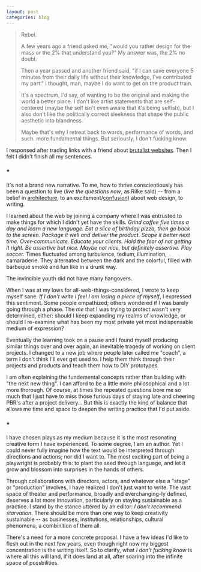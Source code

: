 ```yaml
---
layout: post
categories: blog
---
```


> Rebel.
>
> A few years ago a friend asked me, "would you rather design for the mass or the 2% that understand you?" My answer was, the 2% no doubt.
>
> Then a year passed and another friend said, "if I can save everyone 5 minutes from their daily life without their knowledge, I've contributed my part." I thought, man, maybe I do want to get on the product train.
>
> It's a spectrum, I'd say, of wanting to be the original and making the world a better place. I don't like artist statements that are self-centered (maybe the self isn't even aware that it's being selfish), but I also don't like the politically correct sleekness that shape the public aesthetic into blandness.
>
> Maybe that's why I retreat back to words, performance of words, and such. more fundamental things. But seriously, I don't fucking know.

I responsed after trading links with a friend about [brutalist websites](http://brutalistwebsites.com/). Then I felt I didn't finish all my sentences.

### *

It's not a brand new narrative. To me, how to thrive conscientiously has been a question to live (_live the questions now_, as Rilke said) -- from a belief in [architecture](/thought-on-architecture-today), to an excitement/[confusion](/a-day)) about web design, to writing.

I learned about the web by joining a company where I was entrusted to make things for which I didn't yet have the skills. _Grind coffee five times a day and learn a new language. Eat a slice of birthday pizza, then go back to the screen. Package it well and deliver the product. Scope it better next time. Over-communicate. Educate your clients. Hold the fear of not getting it right. Be assertive but nice. Maybe not nice, but definitely assertive. Play soccer._ Times fluctuated among turbulence, tedium, illumination, camaraderie. They alternated between the dark and the colorful, filled with barbeque smoke and fun like in a drunk way.

The invincible youth did not have many hangovers.

When I was at my lows for all-web-things-considered, I wrote to keep myself sane. _If I don't write I feel I am losing a piece of myself_, I expressed this sentiment. Some people empathized; others wondered if I was barely going through a phase. The _me_ that I was trying to protect wasn't very determined, either: should I keep expanding my realms of knowledge, or should I re-examine what has been my most private yet most indispensable medium of expression?

Eventually the learning took on a pause and I found myself producing similar things over and over again, an inevitable tragedy of working on client projects. I changed to a new job where people later called me "coach", a term I don't think I'll ever get used to. I help them think through their projects and products and teach them how to DIY prototypes.

I am often explaining the fundemental concepts rather than building with "the next new thing". I can afford to be a little more philosophical and a lot more thorough. Of course, at times the repeated questions bore me so much that I just have to miss those furious days of staying late and cheering PBR's after a project delivery... But this is exactly the kind of balance that allows me time and space to deepen the writing practice that I'd put aside.

### *

I have chosen plays as my medium because it is the most resonating creative form I have experienced. To some degree, I am an author. Yet I could never fully imagine how the text would be interpreted through directions and actions; nor did I want to. The most exciting part of being a playwright is probably this: to plant the seed through language, and let it grow and blossom into surprises in the hands of others.

Through collaborations with directors, actors, and whatever else a "stage" or "production" involves, I have realized I don't just want to write. The vast space of theater and performance, broadly and everchanging-ly defined, deserves a lot more innovation, particularly on staying sustainable as a practice. I stand by the stance uttered by an editor: _I don't recommend starvation_. There should be more than one way to keep creativity sustainable -- as businesses, institutions, relationships, cultural phenomena, a combinition of them all.

There's a need for a more concrete proposal. I have a few ideas I'd like to flesh out in the next few years, even though right now my biggest concentration is the writing itself. So to clarify, what _I don't fucking know_ is where all this will land, if it does land at all, after soaring into the infinite space of possbilities.